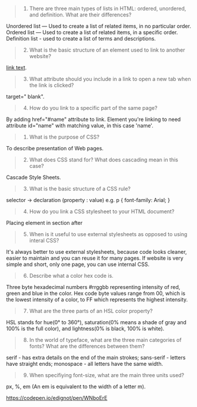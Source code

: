 > 1. There are three main types of lists in HTML: ordered, unordered, and definition. What are their differences?

Unordered list — Used to create a list of related items, in no particular order. Ordered list — Used to create a list of related items, in a specific order. Definition list - used to create a list of terms and descriptions.

> 2. What is the basic structure of an element used to link to another website?

<a href="">link text</a>.

> 3. What attribute should you include in a link to open a new tab when the link is clicked?

target=" blank".

> 4. How do you link to a specific part of the same page?

By adding href="#name" attribute to link. Element you're linking to need attribute id="name" with matching value, in this case 'name'.



> 1. What is the purpose of CSS?

To describe presentation of Web pages.

> 2. What does CSS stand for? What does cascading mean in this case?

Cascade Style Sheets.

> 3. What is the basic structure of a CSS rule?

selector → declaration (property : value)
e.g.  p {
  font-family: Arial;
}

> 4. How do you link a CSS stylesheet to your HTML document?

Placing <link> element in <head> section after <title>
<head>
 <title></title>
 <link href="css/styles.css" type="text/css"
 rel="stylesheet" />
</head>

> 5. When is it useful to use external stylesheets as opposed to using interal CSS?

It's always better to use external stylesheets, because code looks cleaner, easier to maintain and you can reuse it for many pages. If website is very simple and short, only one page, you can use internal CSS.

> 6. Describe what a color hex code is.

Three byte hexadecimal numbers #rrggbb representing intensity of red, green and blue in the color. Hex code byte values range from 00, which is the lowest intensity of a color, to FF which represents the highest intensity.

> 7. What are the three parts of an HSL color property?

HSL stands for hue(0° to 360°), saturation(0% means a shade of gray and 100% is the full color), and lightness(0% is black, 100% is white).

> 8. In the world of typeface, what are the three main categories of fonts? What are the differences between them?

serif - has extra details on the end of the main strokes; sans-serif - letters have straight ends; monospace - all letters have the same width.


> 9. When specifiying font-size, what are the main three units used?

px, %, em (An em is equivalent to the width
of a letter m).

https://codepen.io/edignot/pen/WNboErE
